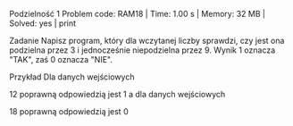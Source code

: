 Podzielność 1
Problem code: RAM18 | Time: 1.00 s | Memory: 32 MB | Solved: yes | print

Zadanie
Napisz program, który dla wczytanej liczby sprawdzi, czy jest ona podzielna przez 3 i jednocześnie niepodzielna przez 9. Wynik 1 oznacza "TAK", zaś 0 oznacza "NIE".

Przykład
Dla danych wejściowych

12
poprawną odpowiedzią jest
1
a dla danych wejściowych

18
poprawną odpowiedzią jest
0